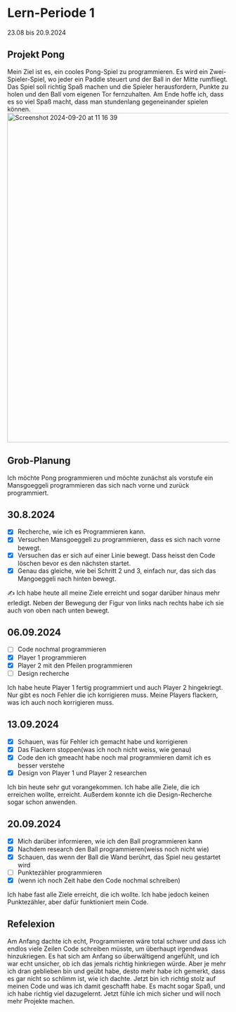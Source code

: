 # Lern-Periode 1
23.08 bis 20.9.2024

## Projekt Pong
Mein Ziel ist es, ein cooles Pong-Spiel zu programmieren. Es wird ein Zwei-Spieler-Spiel,
wo jeder ein Paddle steuert und der Ball in der Mitte rumfliegt. 
Das Spiel soll richtig Spaß machen und die Spieler herausfordern, Punkte zu holen und den Ball vom eigenen Tor fernzuhalten.
Am Ende hoffe ich, dass es so viel Spaß macht, dass man stundenlang gegeneinander spielen können.
<img width="748" alt="Screenshot 2024-09-20 at 11 16 39" src="https://github.com/user-attachments/assets/f825407e-46e1-4d36-b7f8-94683c3a1fb0">

## Grob-Planung

Ich möchte Pong programmieren und möchte zunächst als vorstufe ein Mansgoeggeli programmieren das sich nach vorne und zurück programmiert.

## 30.8.2024

- [x] Recherche, wie ich es Programmieren kann.
- [x] Versuchen Mansgoeggeli zu programmieren, dass es sich nach vorne bewegt.
- [x] Versuchen das er sich auf einer Linie bewegt. Dass heisst den Code löschen bevor es den nächsten startet.
- [x] Genau das gleiche, wie bei Schritt 2 und 3, einfach nur, das sich das Mangoeggeli nach hinten bewegt.

✍️ Ich habe heute all meine Ziele erreicht und sogar darüber hinaus mehr erledigt.
Neben der Bewegung der Figur von links nach rechts habe ich sie auch von oben nach unten bewegt.


 ## 06.09.2024

- [ ] Code nochmal programmieren
- [x] Player 1 programmieren
- [x] Player 2 mit den Pfeilen programmieren
- [ ] Design recherche

Ich habe heute Player 1 fertig programmiert und auch Player 2 hingekriegt. 
Nur gibt es noch Fehler die ich korrigieren muss. Meine Players flackern, was ich auch noch korrigieren muss.

## 13.09.2024

- [x] Schauen, was für Fehler ich gemacht habe und korrigieren
- [x] Das Flackern stoppen(was ich noch nicht weiss, wie genau)
- [x] Code den ich gmeacht habe noch mal programmieren damit ich es besser verstehe
- [x] Design von Player 1 und Player 2 researchen

Ich bin heute sehr gut vorangekommen. Ich habe alle Ziele, die ich erreichen wollte, erreicht. 
Außerdem konnte ich die Design-Recherche sogar schon anwenden.

 ## 20.09.2024

 - [x] Mich darüber informieren, wie ich den Ball programmieren kann
 - [x] Nachdem research den Ball programmieren(weiss noch nicht wie)
 - [x] Schauen, das wenn der Ball die Wand berührt, das Spiel neu gestartet wird
 - [ ] Punktezähler programmieren
 - [x] (wenn ich noch Zeit habe den Code nochmal schreiben)

Ich habe fast alle Ziele erreicht, die ich wollte. Ich habe jedoch keinen Punktezähler,
aber dafür funktioniert mein Code.

## Refelexion
Am Anfang dachte ich echt, Programmieren wäre total schwer und dass ich endlos viele Zeilen Code schreiben müsste, um überhaupt irgendwas hinzukriegen. Es hat sich am Anfang so überwältigend angefühlt, und ich war echt unsicher, ob ich das jemals richtig hinkriegen würde. Aber je mehr ich dran geblieben bin und geübt habe, desto mehr habe ich gemerkt, dass es gar nicht so schlimm ist, wie ich dachte. Jetzt bin ich richtig stolz auf meinen Code und was ich damit geschafft habe. Es macht sogar Spaß, und ich habe richtig viel dazugelernt. Jetzt fühle ich mich sicher und will noch mehr Projekte machen.
